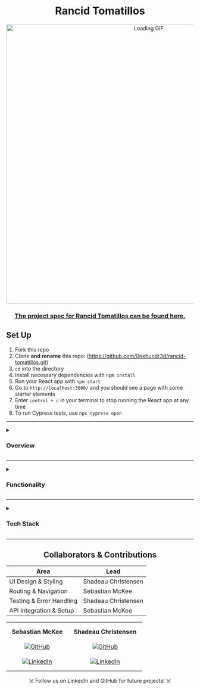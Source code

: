 <div align="center">

# Rancid Tomatillos 

</div>


<div align="center">  
  <img src="https://media2.giphy.com/media/v1.Y2lkPTc5MGI3NjExejhuYmU5Ym5xd3lyeHJudXRxbzNueXE4ZnNpbzNhMWd6ZjhxNjB2ciZlcD12MV9pbnRlcm5hbF9naWZfYnlfaWQmY3Q9Zw/FKrFUl7qpWO62Cp88a/giphy.gif" width="750px" alt="Loading GIF">  
</div>  

<div align="center">
   
   ### [The project spec for Rancid Tomatillos can be found here.](https://github.com/0nehundr3d/rancid-tomatillos.git)

</div>

## Set Up
1.  Fork this repo
2.  Clone **and rename** this repo: (https://github.com/0nehundr3d/rancid-tomatillos.git)
4.  `cd` into the directory
5.  Install necessary dependencies with `npm install`
6.  Run your React app with `npm start`
7.  Go to `http://localhost:3000/` and you should see a page with some starter elements
8.  Enter `control + c` in your terminal to stop running the React app at any time
9. To run Cypress tests, use `npx cypress open`


---

<details>
  <summary><h3><strong>Overview</strong></h3></summary>

  <p>
    An interactive movie app that allows users to browse posters, vote on movies, and view detailed information using dynamic routes. All data is fetched from an external API. This project was built to practice handling external API data, React Router, conditional rendering, error handling, and front-end testing with Cypress.
  </p>

  - Displays 55 movies from an external API  
  - Users can upvote or downvote movies  
  - Clicking on a movie shows a detailed view of that movie  
  - Error handling for failed API calls or invalid routes  

</details>

---

<details>
  <summary><h3><strong>Functionality</strong></h3></summary>

  - Fetches data from <a href="https://rancid-tomatillos-api-ce4a3879078e.herokuapp.com/" target="_blank">Rancid Tomatillos API</a>  
  - Users can:
    - See a grid of movie posters  
    - Upvote/downvote each movie  
    - Click a poster to view movie details  
  - Movie details include:
    - Title  
    - Poster image  
    - Genre tags  
    - Description  

</details>

---

<details>
  <summary><h3><strong>Tech Stack</strong></h3></summary>

  - React  
  - React Router DOM  
  - Cypress (E2E testing)  
  - JSX / JavaScript  
  - CSS  

</details>

---

<div align="center"> 
   
## Collaborators & Contributions

| Area                        | Lead                  |
|-----------------------------|------------------------|
| UI Design & Styling         | Shadeau Christensen   |
| Routing & Navigation        | Sebastian McKee       |
| Testing & Error Handling    | Shadeau Christensen   |
| API Integration & Setup     | Sebastian McKee       |

</div>

<table align="center">
  <tr>
    <td align="center" style="padding: 15px;">
      <b>Sebastian McKee</b><br><br>
      <a href="https://github.com/0nehundr3d">
        <img src="https://img.shields.io/badge/GitHub-0nehundr3d-181717?style=for-the-badge&logo=github&logoColor=white" alt="GitHub">
      </a><br><br>
      <a href="https://www.linkedin.com/in/sebastiankmckee/">
        <img src="https://img.shields.io/badge/LinkedIn-sebastiankmckee-0077B5?style=for-the-badge&logo=linkedin&logoColor=white" alt="LinkedIn">
      </a>
    </td>
    <td align="center" style="padding: 15px;">
      <b>Shadeau Christensen</b><br><br>
      <a href="https://github.com/shadeauchristensen">
        <img src="https://img.shields.io/badge/GitHub-shadeauchristensen-181717?style=for-the-badge&logo=github&logoColor=white" alt="GitHub">
      </a><br><br>
      <a href="https://www.linkedin.com/in/shadeauchristensen/">
        <img src="https://img.shields.io/badge/LinkedIn-shadeauchristensen-0077B5?style=for-the-badge&logo=linkedin&logoColor=white" alt="LinkedIn">
      </a>
    </td>
  </tr>
</table>

<p align="center">
 ☠️ Follow us on LinkedIn and GitHub for future projects! ☠️
</p>
